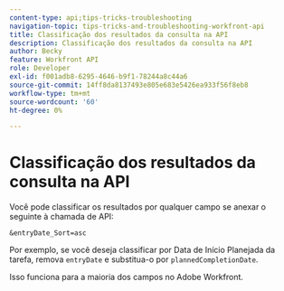 ```yaml
---
content-type: api;tips-tricks-troubleshooting
navigation-topic: tips-tricks-and-troubleshooting-workfront-api
title: Classificação dos resultados da consulta na API
description: Classificação dos resultados da consulta na API
author: Becky
feature: Workfront API
role: Developer
exl-id: f001adb8-6295-4646-b9f1-78244a8c44a6
source-git-commit: 14ff8da8137493e805e683e5426ea933f56f8eb8
workflow-type: tm+mt
source-wordcount: '60'
ht-degree: 0%

---
```



# Classificação dos resultados da consulta na API

Você pode classificar os resultados por qualquer campo se anexar o seguinte à chamada de API:

```
&entryDate_Sort=asc
```

Por exemplo, se você deseja classificar por Data de Início Planejada da tarefa, remova `entryDate` e substitua-o por `plannedCompletionDate`.

Isso funciona para a maioria dos campos no Adobe Workfront.
